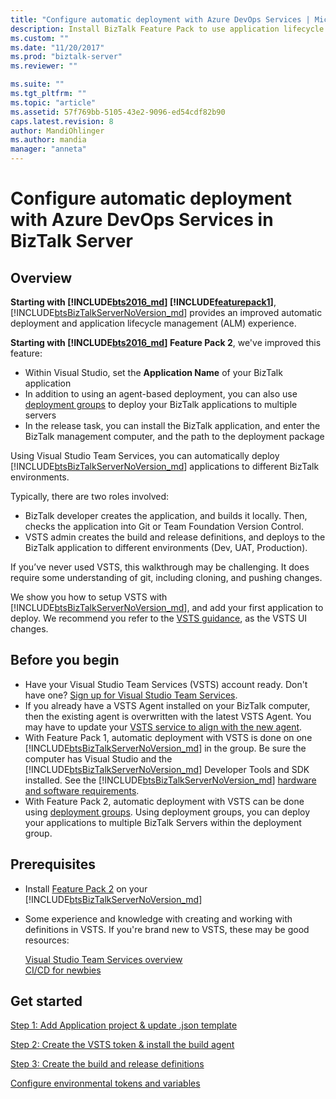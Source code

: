 ```yaml
---
title: "Configure automatic deployment with Azure DevOps Services | Microsoft Docs"
description: Install BizTalk Feature Pack to use application lifecycle management with Azure DevOps to deploy your applications to different BizTalk environments
ms.custom: ""
ms.date: "11/20/2017"
ms.prod: "biztalk-server"
ms.reviewer: ""

ms.suite: ""
ms.tgt_pltfrm: ""
ms.topic: "article"
ms.assetid: 57f769bb-5105-43e2-9096-ed54cdf82b90
caps.latest.revision: 8
author: MandiOhlinger
ms.author: mandia
manager: "anneta"
---
```

# Configure automatic deployment with Azure DevOps Services in BizTalk Server

## Overview

**Starting with [!INCLUDE[bts2016_md](../includes/bts2016-md.md)] [!INCLUDE[featurepack1](../includes/featurepack1.md)]**, [!INCLUDE[btsBizTalkServerNoVersion_md](../includes/btsbiztalkservernoversion-md.md)] provides an improved automatic deployment and application lifecycle management (ALM) experience. 

**Starting with [!INCLUDE[bts2016_md](../includes/bts2016-md.md)] Feature Pack 2**, we've improved this feature:

* Within Visual Studio, set the **Application Name** of your BizTalk application
* In addition to using an agent-based deployment, you can also use [deployment groups](https://docs.microsoft.com/vsts/build-release/concepts/definitions/release/deployment-groups/index) to deploy your BizTalk applications to multiple servers
* In the release task, you can install the BizTalk application, and enter the BizTalk management computer, and the path to the deployment package

Using Visual Studio Team Services, you can automatically deploy [!INCLUDE[btsBizTalkServerNoVersion_md](../includes/btsbiztalkservernoversion-md.md)] applications to different BizTalk environments. 

Typically, there are two roles involved:

- BizTalk developer creates the application, and builds it locally. Then, checks the application into Git or Team Foundation Version Control.
- VSTS admin creates the build and release definitions, and deploys to the BizTalk application to different environments (Dev, UAT, Production).

If you’ve never used VSTS, this walkthrough may be challenging. It does require some understanding of git, including cloning, and pushing changes. 

We show you how to setup VSTS with [!INCLUDE[btsBizTalkServerNoVersion_md](../includes/btsbiztalkservernoversion-md.md)], and add your first application to deploy. We recommend you refer to the [VSTS guidance](https://docs.microsoft.com/vsts/user-guide/), as the VSTS UI changes. 

## Before you begin

* Have your Visual Studio Team Services (VSTS) account ready. Don't have one? [Sign up for Visual Studio Team Services](https://www.visualstudio.com/docs/setup-admin/team-services/sign-up-for-visual-studio-team-services).
* If you already have a VSTS Agent installed on your BizTalk computer, then the existing agent is overwritten with the latest VSTS Agent. You may have to update your [VSTS service to align with the new agent](https://www.visualstudio.com/docs/build/actions/agents/v2-windows#replace-an-agent).
* With Feature Pack 1, automatic deployment with VSTS is done on one [!INCLUDE[btsBizTalkServerNoVersion_md](../includes/btsbiztalkservernoversion-md.md)] in the group. Be sure the computer has Visual Studio and the [!INCLUDE[btsBizTalkServerNoVersion_md](../includes/btsbiztalkservernoversion-md.md)] Developer Tools and SDK installed. See the [!INCLUDE[btsBizTalkServerNoVersion_md](../includes/btsbiztalkservernoversion-md.md)] [hardware and software requirements](../install-and-config-guides/hardware-and-software-requirements-for-biztalk-server-2016.md).
* With Feature Pack 2, automatic deployment with VSTS can be done using [deployment groups](https://docs.microsoft.com/vsts/build-release/concepts/definitions/release/deployment-groups/howto-deployment-groups). Using deployment groups, you can deploy your applications to multiple BizTalk Servers within the deployment group.

## Prerequisites

* Install [Feature Pack 2](https://aka.ms/bts2016fp2) on your [!INCLUDE[btsBizTalkServerNoVersion_md](../includes/btsbiztalkservernoversion-md.md)]
* Some experience and knowledge with creating and working with definitions in VSTS. If you're brand new to VSTS, these may be good resources: 

  [Visual Studio Team Services overview](https://www.visualstudio.com/docs/overview)  
  [CI/CD for newbies](https://www.visualstudio.com/docs/build/get-started/ci-cd-part-1)

## Get started
[Step 1: Add Application project & update .json template](feature-pack-add-application-project.md)  

[Step 2: Create the VSTS token & install the build agent](feature-pack-create-vsts-token.md)

[Step 3: Create the build and release definitions](feature-pack-add-build-release-definitions.md)

[Configure environmental tokens and variables](configure-environmental-tokens-and-variables-for-automatic-deployment.md)
